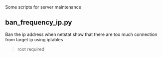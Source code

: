 Some scripts for server maintenance

## ban_frequency_ip.py

Ban the ip address when netstat show that there are too much connection from target ip using iptables
> root required

